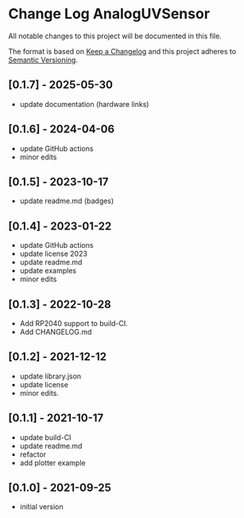# Change Log AnalogUVSensor

All notable changes to this project will be documented in this file.

The format is based on [Keep a Changelog](http://keepachangelog.com/)
and this project adheres to [Semantic Versioning](http://semver.org/).


## [0.1.7] - 2025-05-30
- update documentation (hardware links)

## [0.1.6] - 2024-04-06
- update GitHub actions
- minor edits

## [0.1.5] - 2023-10-17
- update readme.md (badges)

## [0.1.4] - 2023-01-22
- update GitHub actions
- update license 2023
- update readme.md
- update examples
- minor edits

## [0.1.3] - 2022-10-28
- Add RP2040 support to build-CI.
- Add CHANGELOG.md

## [0.1.2] - 2021-12-12
- update library.json
- update license
- minor edits.

## [0.1.1] - 2021-10-17
- update build-CI
- update readme.md
- refactor
- add plotter example

## [0.1.0] - 2021-09-25
- initial version

